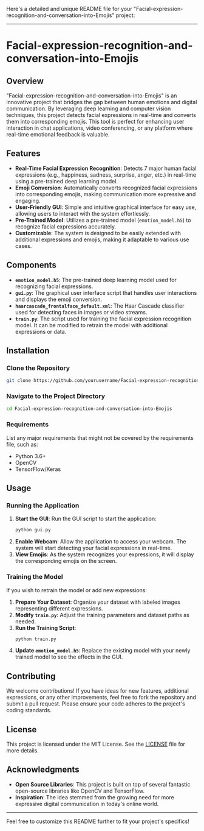 Here's a detailed and unique README file for your "Facial-expression-recognition-and-conversation-into-Emojis" project:

---

# Facial-expression-recognition-and-conversation-into-Emojis

## Overview

"Facial-expression-recognition-and-conversation-into-Emojis" is an innovative project that bridges the gap between human emotions and digital communication. By leveraging deep learning and computer vision techniques, this project detects facial expressions in real-time and converts them into corresponding emojis. This tool is perfect for enhancing user interaction in chat applications, video conferencing, or any platform where real-time emotional feedback is valuable.

## Features

- **Real-Time Facial Expression Recognition**: Detects 7 major human facial expressions (e.g., happiness, sadness, surprise, anger, etc.) in real-time using a pre-trained deep learning model.
- **Emoji Conversion**: Automatically converts recognized facial expressions into corresponding emojis, making communication more expressive and engaging.
- **User-Friendly GUI**: Simple and intuitive graphical interface for easy use, allowing users to interact with the system effortlessly.
- **Pre-Trained Model**: Utilizes a pre-trained model (`emotion_model.h5`) to recognize facial expressions accurately.
- **Customizable**: The system is designed to be easily extended with additional expressions and emojis, making it adaptable to various use cases.

## Components

- **`emotion_model.h5`**: The pre-trained deep learning model used for recognizing facial expressions.
- **`gui.py`**: The graphical user interface script that handles user interactions and displays the emoji conversion.
- **`haarcascade_frontalface_default.xml`**: The Haar Cascade classifier used for detecting faces in images or video streams.
- **`train.py`**: The script used for training the facial expression recognition model. It can be modified to retrain the model with additional expressions or data.

## Installation

### Clone the Repository

```bash
git clone https://github.com/yourusername/Facial-expression-recognition-and-conversation-into-Emojis.git
```

### Navigate to the Project Directory

```bash
cd Facial-expression-recognition-and-conversation-into-Emojis
```



### Requirements

List any major requirements that might not be covered by the requirements file, such as:
- Python 3.6+
- OpenCV
- TensorFlow/Keras

## Usage

### Running the Application

1. **Start the GUI**:
   Run the GUI script to start the application:
   ```bash
   python gui.py
   ```
2. **Enable Webcam**: Allow the application to access your webcam. The system will start detecting your facial expressions in real-time.
3. **View Emojis**: As the system recognizes your expressions, it will display the corresponding emojis on the screen.

### Training the Model

If you wish to retrain the model or add new expressions:
1. **Prepare Your Dataset**: Organize your dataset with labeled images representing different expressions.
2. **Modify `train.py`**: Adjust the training parameters and dataset paths as needed.
3. **Run the Training Script**:
   ```bash
   python train.py
   ```
4. **Update `emotion_model.h5`**: Replace the existing model with your newly trained model to see the effects in the GUI.

## Contributing

We welcome contributions! If you have ideas for new features, additional expressions, or any other improvements, feel free to fork the repository and submit a pull request. Please ensure your code adheres to the project's coding standards.

## License

This project is licensed under the MIT License. See the [LICENSE](LICENSE) file for more details.

## Acknowledgments

- **Open Source Libraries**: This project is built on top of several fantastic open-source libraries like OpenCV and TensorFlow.
- **Inspiration**: The idea stemmed from the growing need for more expressive digital communication in today's online world.

---

Feel free to customize this README further to fit your project's specifics!
